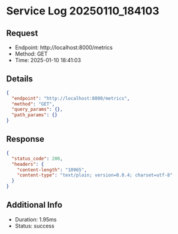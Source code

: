 # Service Log 20250110_184103

## Request
- Endpoint: http://localhost:8000/metrics
- Method: GET
- Time: 2025-01-10 18:41:03

## Details
```json
{
  "endpoint": "http://localhost:8000/metrics",
  "method": "GET",
  "query_params": {},
  "path_params": {}
}
```

## Response
```json
{
  "status_code": 200,
  "headers": {
    "content-length": "10965",
    "content-type": "text/plain; version=0.0.4; charset=utf-8"
  }
}
```

## Additional Info
- Duration: 1.95ms
- Status: success
